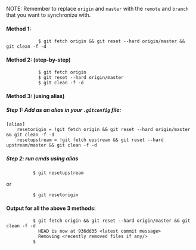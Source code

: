 NOTE: Remember to replace `origin` and `master` with the `remote` and `branch` that you want to synchronize with.

#### Method 1:
```
            $ git fetch origin && git reset --hard origin/master && git clean -f -d
``` 
#### Method 2: (step-by-step)
```
            $ git fetch origin
            $ git reset --hard origin/master
            $ git clean -f -d
```
#### Method 3: (using alias)
##### Step 1: Add as an alias in your `.gitconfig` file:
```
[alias]
    resetorigin = !git fetch origin && git reset --hard origin/master && git clean -f -d
    resetupstream = !git fetch upstream && git reset --hard upstream/master && git clean -f -d
```
##### Step 2: run cmds using alias
```
          $ git resetupstream
```          
or
```
          $ git resetorigin
```
#### Output for all the above 3 methods:
```
          $ git fetch origin && git reset --hard origin/master && git clean -f -d
            HEAD is now at 936dd35 <latest commit message>
            Removing <recently removed files if any/>
          $   
```

